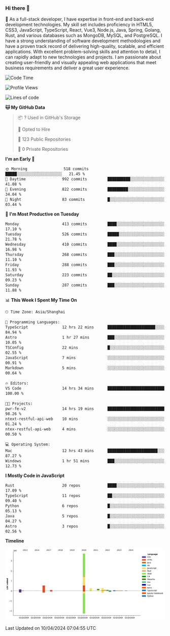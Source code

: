 ### Hi there 👋

🌱 As a full-stack developer, I have expertise in front-end and back-end development technologies. My skill set includes proficiency in HTML5, CSS3, JavaScript, TypeScript, React, Vue3, Node.js, Java, Spring, Golang, Rust, and various databases such as MongoDB, MySQL, and PostgreSQL. I have a strong understanding of software development methodologies and have a proven track record of delivering high-quality, scalable, and efficient applications. With excellent problem-solving skills and attention to detail, I can rapidly adapt to new technologies and projects. I am passionate about creating user-friendly and visually appealing web applications that meet business requirements and deliver a great user experience.

<!--START_SECTION:waka-->
![Code Time](http://img.shields.io/badge/Code%20Time-1%2C334%20hrs%2054%20mins-blue)

![Profile Views](http://img.shields.io/badge/Profile%20Views-23-blue)

![Lines of code](https://img.shields.io/badge/From%20Hello%20World%20I%27ve%20Written-5.6%20million%20lines%20of%20code-blue)

**🐱 My GitHub Data** 

> 📦 ? Used in GitHub's Storage 
 > 
> 💼 Opted to Hire
 > 
> 📜 123 Public Repositories 
 > 
> 🔑 0 Private Repositories 
 > 
**I'm an Early 🐤** 

```text
🌞 Morning                518 commits         █████░░░░░░░░░░░░░░░░░░░░   21.45 % 
🌆 Daytime                992 commits         ██████████░░░░░░░░░░░░░░░   41.08 % 
🌃 Evening                822 commits         █████████░░░░░░░░░░░░░░░░   34.04 % 
🌙 Night                  83 commits          █░░░░░░░░░░░░░░░░░░░░░░░░   03.44 % 
```
📅 **I'm Most Productive on Tuesday** 

```text
Monday                   413 commits         ████░░░░░░░░░░░░░░░░░░░░░   17.10 % 
Tuesday                  526 commits         █████░░░░░░░░░░░░░░░░░░░░   21.78 % 
Wednesday                410 commits         ████░░░░░░░░░░░░░░░░░░░░░   16.98 % 
Thursday                 268 commits         ███░░░░░░░░░░░░░░░░░░░░░░   11.10 % 
Friday                   288 commits         ███░░░░░░░░░░░░░░░░░░░░░░   11.93 % 
Saturday                 223 commits         ██░░░░░░░░░░░░░░░░░░░░░░░   09.23 % 
Sunday                   287 commits         ███░░░░░░░░░░░░░░░░░░░░░░   11.88 % 
```


📊 **This Week I Spent My Time On** 

```text
🕑︎ Time Zone: Asia/Shanghai

💬 Programming Languages: 
TypeScript               12 hrs 22 mins      █████████████████████░░░░   84.94 % 
Astro                    1 hr 27 mins        ███░░░░░░░░░░░░░░░░░░░░░░   10.05 % 
TSConfig                 22 mins             █░░░░░░░░░░░░░░░░░░░░░░░░   02.55 % 
JavaScript               7 mins              ░░░░░░░░░░░░░░░░░░░░░░░░░   00.91 % 
Markdown                 5 mins              ░░░░░░░░░░░░░░░░░░░░░░░░░   00.64 % 

🔥 Editors: 
VS Code                  14 hrs 34 mins      █████████████████████████   100.00 % 

🐱‍💻 Projects: 
pwr-fe-v2                14 hrs 19 mins      █████████████████████████   98.26 % 
ntext-restful-api-web    10 mins             ░░░░░░░░░░░░░░░░░░░░░░░░░   01.24 % 
ntex-restful-api-web     4 mins              ░░░░░░░░░░░░░░░░░░░░░░░░░   00.50 % 

💻 Operating System: 
Mac                      12 hrs 43 mins      ██████████████████████░░░   87.27 % 
Windows                  1 hr 51 mins        ███░░░░░░░░░░░░░░░░░░░░░░   12.73 % 
```

**I Mostly Code in JavaScript** 

```text
Rust                     20 repos            ████░░░░░░░░░░░░░░░░░░░░░   17.09 % 
TypeScript               11 repos            ██░░░░░░░░░░░░░░░░░░░░░░░   09.40 % 
Python                   6 repos             █░░░░░░░░░░░░░░░░░░░░░░░░   05.13 % 
Java                     5 repos             █░░░░░░░░░░░░░░░░░░░░░░░░   04.27 % 
Astro                    3 repos             █░░░░░░░░░░░░░░░░░░░░░░░░   02.56 % 
```



**Timeline**

![Lines of Code chart](https://raw.githubusercontent.com/elton/elton/main/assets/bar_graph.png)


 Last Updated on 10/04/2024 07:04:55 UTC
<!--END_SECTION:waka-->

<!--
**elton/elton** is a ✨ _special_ ✨ repository because its `README.md` (this file) appears on your GitHub profile.

Here are some ideas to get you started:

- 🔭 I’m currently working on ...
- 🌱 I’m currently learning ...
- 👯 I’m looking to collaborate on ...
- 🤔 I’m looking for help with ...
- 💬 Ask me about ...
- 📫 How to reach me: ...
- 😄 Pronouns: ...
- ⚡ Fun fact: ...
-->
